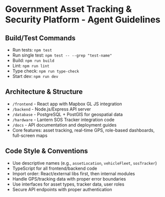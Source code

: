# Government Asset Tracking & Security Platform - Agent Guidelines

## Build/Test Commands
- Run tests: `npm test` 
- Run single test: `npm test -- --grep "test-name"`
- Build: `npm run build`
- Lint: `npm run lint`
- Type check: `npm run type-check`
- Start dev: `npm run dev`

## Architecture & Structure
- `/frontend` - React app with Mapbox GL JS integration
- `/backend` - Node.js/Express API server  
- `/database` - PostgreSQL + PostGIS for geospatial data
- `/hardware` - Lantern SOS Tracker integration code
- `/docs` - API documentation and deployment guides
- Core features: asset tracking, real-time GPS, role-based dashboards, full-screen maps

## Code Style & Conventions
- Use descriptive names (e.g., `assetLocation`, `vehicleFleet`, `sosTracker`)
- TypeScript for all frontend/backend code
- Import order: React/external libs first, then internal modules
- Handle GPS/tracking data with proper error boundaries
- Use interfaces for asset types, tracker data, user roles
- Secure API endpoints with proper authentication
